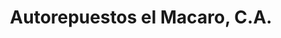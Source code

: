 ---
title: "Autorepuestos el Macaro, C.A."
url: /santiago-marino/autorepuestos-el-macaro-c-a/
shop: coche
---